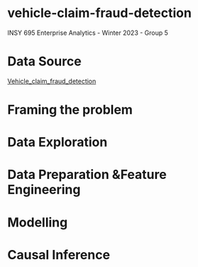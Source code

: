 # vehicle-claim-fraud-detection

INSY 695 Enterprise Analytics - Winter 2023 - Group 5


# Data Source

[Vehicle_claim_fraud_detection](https://www.kaggle.com/datasets/shivamb/vehicle-claim-fraud-detection)

# Framing the problem

# Data Exploration

# Data Preparation &Feature Engineering

# Modelling

# Causal Inference

